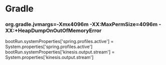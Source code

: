 # Gradle

### org.gradle.jvmargs=-Xmx4096m -XX:MaxPermSize=4096m -XX:+HeapDumpOnOutOfMemoryError


bootRun.systemProperties['spring.profiles.active'] = System.properties['spring.profiles.active']
bootRun.systemProperties['kinesis.output.stream'] = System.properties['kinesis.output.stream']
